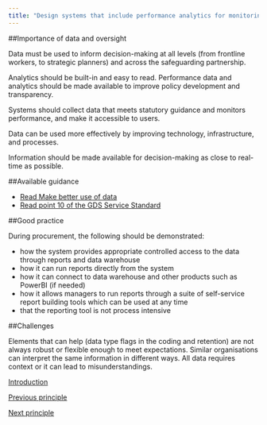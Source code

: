 ```yaml
---
title: "Design systems that include performance analytics for monitoring"
---
```


##Importance of data and oversight

Data must be used to inform decision-making at all levels (from frontline workers, to strategic planners) and across the safeguarding partnership.

Analytics should be built-in and easy to read. Performance data and analytics should be made available to improve policy development and transparency.

Systems should collect data that meets statutory guidance and monitors performance, and make it accessible to users.

Data can be used more effectively by improving technology, infrastructure, and processes.

Information should be made available for decision-making as close to real-time as possible. 

##Available guidance

* [Read Make better use of data](https://www.gov.uk/guidance/make-better-use-of-data)
* [Read point 10 of the GDS Service Standard](https://www.gov.uk/service-manual/service-standard/point-10-define-success-publish-performance-data)

##Good practice

During procurement, the following should be demonstrated:

* how the system provides appropriate controlled access to the data through reports and data warehouse
* how it can run reports directly from the system
* how it can connect to data warehouse and other products such as PowerBI (if needed)
* how it allows managers to run reports through a suite of self-service report building tools which can be used at any time
* that the reporting tool is not process intensive

##Challenges 

Elements that can help (data type flags in the coding and retention) are not always robust or flexible enough to meet expectations. Similar organisations can interpret the same information in different ways. All data requires context or it can lead to misunderstandings.

[Introduction](/index)

[Previous principle](/principle-5)

[Next principle](/principle-7)
